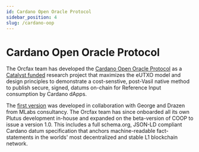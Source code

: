 ```yaml
---
id: Cardano Open Oracle Protocol
sidebar_position: 4
slug: /cardano-oop
---
```


# Cardano Open Oracle Protocol

The Orcfax team has developed the [Cardano Open Oracle Protocol](coop) as a
[Catalyst funded](https://cardano.ideascale.com/c/idea/62613) research project
that maximizes the eUTXO model and design principles to demonstrate a
cost-senstive, post-Vasil native method to publish secure, signed, datums
on-chain for Reference Input consumption by Cardano dApps.

The [first version](https://github.com/mlabs-haskell/cardano-open-oracle-protocol/)
was developed in collaboration with George and Drazen from MLabs consultancy.
The Orcfax team has since onboarded all its own Plutus development in-house and
expanded on the beta-version of COOP to issue a version 1.0. This includes a
full schema.org, JSON-LD compliant Cardano datum specification that anchors
machine-readable fact-statements in the worlds' most decentralized and stable L1
blockchain network.
